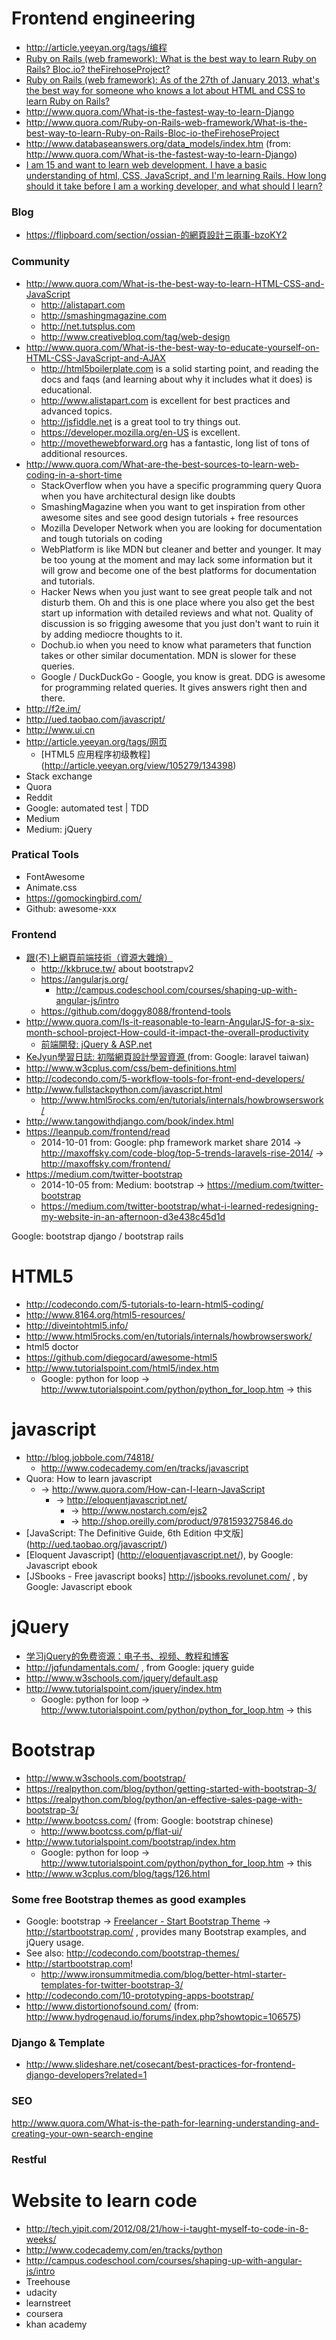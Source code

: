 Frontend engineering
====

* http://article.yeeyan.org/tags/编程
* [Ruby on Rails (web framework): What is the best way to learn Ruby on Rails? Bloc.io? theFirehoseProject?](http://www.quora.com/Ruby-on-Rails-web-framework/What-is-the-best-way-to-learn-Ruby-on-Rails-Bloc-io-theFirehoseProject)
* [Ruby on Rails (web framework): As of the 27th of January 2013, what's the best way for someone who knows a lot about HTML and CSS to learn Ruby on Rails?](http://www.quora.com/Ruby-on-Rails-web-framework/As-of-the-27th-of-January-2013-whats-the-best-way-for-someone-who-knows-a-lot-about-HTML-and-CSS-to-learn-Ruby-on-Rails)
* http://www.quora.com/What-is-the-fastest-way-to-learn-Django
* http://www.quora.com/Ruby-on-Rails-web-framework/What-is-the-best-way-to-learn-Ruby-on-Rails-Bloc-io-theFirehoseProject
* http://www.databaseanswers.org/data_models/index.htm (from: http://www.quora.com/What-is-the-fastest-way-to-learn-Django)
* [I am 15 and want to learn web development. I have a basic understanding of html, CSS, JavaScript, and I'm learning Rails. How long should it take before I am a working developer, and what should I learn?](http://www.quora.com/I-am-15-and-want-to-learn-web-development-I-have-a-basic-understanding-of-html-CSS-JavaScript-and-Im-learning-Rails-How-long-should-it-take-before-I-am-a-working-developer-and-what-should-I-learn)


### Blog
* https://flipboard.com/section/ossian-的網頁設計三兩事-bzoKY2

### Community
* http://www.quora.com/What-is-the-best-way-to-learn-HTML-CSS-and-JavaScript
    * http://alistapart.com
    * http://smashingmagazine.com
    * http://net.tutsplus.com
    * http://www.creativebloq.com/tag/web-design
* http://www.quora.com/What-is-the-best-way-to-educate-yourself-on-HTML-CSS-JavaScript-and-AJAX
    * http://html5boilerplate.com is a solid starting point, and reading the docs and faqs (and learning about why it includes what it does) is educational.
    * http://www.alistapart.com is excellent for best practices and advanced topics.
    * http://jsfiddle.net is a great tool to try things out.
    * https://developer.mozilla.org/en-US is excellent.
    * http://movethewebforward.org has a fantastic, long list of tons of additional resources.
* http://www.quora.com/What-are-the-best-sources-to-learn-web-coding-in-a-short-time
    * StackOverflow when you have a specific programming query
    Quora when you have architectural design like doubts
    * SmashingMagazine when you want to get inspiration from other awesome sites and see good design tutorials + free resources
    * Mozilla Developer Network when you are looking for documentation and tough tutorials on coding
    * WebPlatform is like MDN but cleaner and better and younger. It may be too young at the moment and may lack some information but it will grow and become one of the best platforms for documentation and tutorials.
    * Hacker News when you just want to see great people talk and not disturb them. Oh and this is one place where you also get the best start up information with detailed reviews and what not. Quality of discussion is so frigging awesome that you just don't want to ruin it by adding mediocre thoughts to it.
    * Dochub.io when you need to know what parameters that function takes or other similar documentation. MDN is slower for these queries.
    * Google / DuckDuckGo - Google, you know is great. DDG is awesome for programming related queries. It gives answers right then and there.
* http://f2e.im/
* http://ued.taobao.com/javascript/
* http://www.ui.cn
* http://article.yeeyan.org/tags/网页
   * [HTML5 应用程序初级教程] (http://article.yeeyan.org/view/105279/134398)
* Stack exchange
* Quora
* Reddit
* Google: automated test | TDD
* Medium
* Medium: jQuery

### Pratical Tools
* FontAwesome
* Animate.css
* https://gomockingbird.com/
* Github: awesome-xxx

### Frontend
* [跟(不)上網頁前端技術（資源大雜燴）](http://huan-lin.blogspot.com/2013/08/front-end-technologies.html)
    * http://kkbruce.tw/ about bootstrapv2
    * https://angularjs.org/
      * http://campus.codeschool.com/courses/shaping-up-with-angular-js/intro
    * https://github.com/doggy8088/frontend-tools
* http://www.quora.com/Is-it-reasonable-to-learn-AngularJS-for-a-six-month-school-project-How-could-it-impact-the-overall-productivity
    * [前端開發: jQuery & ASP.net](http://kevintsengtw.blogspot.tw/p/blog-page_16.html)
* [KeJyun學習日誌: 初階網頁設計學習資源 ](http://blog.kejyun.com/p/getting-start-to-learn-web-programming.html) (from: Google: laravel taiwan)
* http://www.w3cplus.com/css/bem-definitions.html
* http://codecondo.com/5-workflow-tools-for-front-end-developers/
* http://www.fullstackpython.com/javascript.html
    * http://www.html5rocks.com/en/tutorials/internals/howbrowserswork/
* http://www.tangowithdjango.com/book/index.html
* https://leanpub.com/frontend/read
    * 2014-10-01 from: Google: php framework market share 2014 -> http://maxoffsky.com/code-blog/top-5-trends-laravels-rise-2014/ -> http://maxoffsky.com/frontend/
 * https://medium.com/twitter-bootstrap
    * 2014-10-05 from: Medium: bootstrap -> https://medium.com/twitter-bootstrap
    * https://medium.com/twitter-bootstrap/what-i-learned-redesigning-my-website-in-an-afternoon-d3e438c45d1d

Google: bootstrap django / bootstrap rails

HTML5
====

* http://codecondo.com/5-tutorials-to-learn-html5-coding/
* http://www.8164.org/html5-resources/
* http://diveintohtml5.info/
* http://www.html5rocks.com/en/tutorials/internals/howbrowserswork/
* html5 doctor
* https://github.com/diegocard/awesome-html5
* http://www.tutorialspoint.com/html5/index.htm
    * Google: python for loop -> http://www.tutorialspoint.com/python/python_for_loop.htm -> this

javascript
====

* http://blog.jobbole.com/74818/ 
    * http://www.codecademy.com/en/tracks/javascript
* Quora: How to learn javascript
    * -> http://www.quora.com/How-can-I-learn-JavaScript
        * -> http://eloquentjavascript.net/
            * -> http://www.nostarch.com/ejs2
            * -> http://shop.oreilly.com/product/9781593275846.do
* [JavaScript: The Definitive Guide, 6th Edition 中文版] (http://ued.taobao.org/javascript/)
* [Eloquent Javascript] (http://eloquentjavascript.net/), by Google: Javascript ebook
* [JSbooks - Free javascript books] http://jsbooks.revolunet.com/ , by Google: Javascript ebook

jQuery
====

* [学习jQuery的免费资源：电子书、视频、教程和博客](http://blog.jobbole.com/53544/)
* http://jqfundamentals.com/ , from Google: jquery guide
* http://www.w3schools.com/jquery/default.asp
* http://www.tutorialspoint.com/jquery/index.htm
    * Google: python for loop -> http://www.tutorialspoint.com/python/python_for_loop.htm -> this

Bootstrap
====
* http://www.w3schools.com/bootstrap/
* https://realpython.com/blog/python/getting-started-with-bootstrap-3/
* https://realpython.com/blog/python/an-effective-sales-page-with-bootstrap-3/
* http://www.bootcss.com/ (from: Google: bootstrap chinese)
    * http://www.bootcss.com/p/flat-ui/
* http://www.tutorialspoint.com/bootstrap/index.htm
    * Google: python for loop -> http://www.tutorialspoint.com/python/python_for_loop.htm -> this
* http://www.w3cplus.com/blog/tags/126.html

### Some free Bootstrap themes as good examples
* Google: bootstrap -> [Freelancer - Start Bootstrap Theme](http://startbootstrap.com/templates/freelancer/) -> http://startbootstrap.com/ , provides many Bootstrap examples, and jQuery usage.
* See also: http://codecondo.com/bootstrap-themes/
* http://startbootstrap.com!
    * http://www.ironsummitmedia.com/blog/better-html-starter-templates-for-twitter-bootstrap-3/
* http://codecondo.com/10-prototyping-apps-bootstrap/
* http://www.distortionofsound.com/ (from: http://www.hydrogenaud.io/forums/index.php?showtopic=106575)

### Django & Template
* http://www.slideshare.net/cosecant/best-practices-for-frontend-django-developers?related=1

### SEO
http://www.quora.com/What-is-the-path-for-learning-understanding-and-creating-your-own-search-engine

### Restful

Website to learn code
===
* http://tech.yipit.com/2012/08/21/how-i-taught-myself-to-code-in-8-weeks/
* http://www.codecademy.com/en/tracks/python
* http://campus.codeschool.com/courses/shaping-up-with-angular-js/intro
* Treehouse
* udacity
* learnstreet
* coursera
* khan academy
